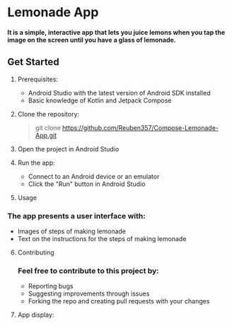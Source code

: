 # Lemonade App
#### It is a simple, interactive app that lets you juice lemons when you tap the image on the screen until you have a glass of lemonade.

## Get Started 
1. Prerequisites:
   * Android Studio with the latest version of Android SDK installed
   * Basic knowledge of Kotlin and Jetpack Compose
2. Clone the repository:
   > git clone https://github.com/Reuben357/Compose-Lemonade-App.git

3. Open the project in Android Studio
4. Run the app:
    * Connect to an Android device or an emulator
    * Click the "Run" button in Android Studio

5. Usage
### The app presents a user interface with:
  * Images of steps of making lemonade
  * Text on the instructions for the steps of making lemonade

6. Contributing
   ### Feel free to contribute to this project by:
     * Reporting bugs
     * Suggesting improvements through issues
     * Forking the repo and creating pull requests with your changes

  7. App display:
